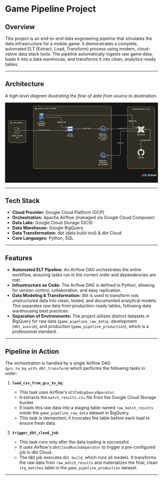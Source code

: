 # Game Pipeline Project

## Overview

This project is an end-to-end data engineering pipeline that simulates the data infrastructure for a mobile game. It demonstrates a complete, automated ELT (Extract, Load, Transform) process using modern, cloud-native data stack tools. The pipeline automatically ingests raw game data, loads it into a data warehouse, and transforms it into clean, analytics-ready tables.

---

## Architecture

*A high-level diagram illustrating the flow of data from source to destination.*

![Architecture Diagram](pipeline-project-diagram.png) 

---

## Tech Stack

* **Cloud Provider:** Google Cloud Platform (GCP)
* **Orchestration:** Apache Airflow (managed via Google Cloud Composer)
* **Data Lake:** Google Cloud Storage (GCS)
* **Data Warehouse:** Google BigQuery
* **Data Transformation:** dbt (data build tool) & dbt Cloud
* **Core Languages:** Python, SQL

---

## Features

* **Automated ELT Pipeline:** An Airflow DAG orchestrates the entire workflow, ensuring tasks run in the correct order and dependencies are met.
* **Infrastructure as Code:** The Airflow DAG is defined in Python, allowing for version control, collaboration, and easy replication.
* **Data Modeling & Transformation:** dbt is used to transform raw, unstructured data into clean, tested, and documented analytical models. This separates raw data from production-ready tables, following data warehousing best practices.
* **Separation of Environments:** The project utilizes distinct datasets in BigQuery for raw data (`game_pipeline_raw_data`), development (`dbt_asevim`), and production (`game_pipeline_production`), which is a professional standard.

---

## Pipeline in Action

The orchestration is handled by a single Airflow DAG (`gcs_to_bq_with_dbt_transform`) which performs the following tasks in order:

1.  **`load_csv_from_gcs_to_bq`**:
    * This task uses Airflow's `GCSToBigQueryOperator`.
    * It extracts the `match_results.csv` file from the Google Cloud Storage bucket.
    * It loads this raw data into a staging table named `raw_match_results` inside the `game_pipeline_raw_data` dataset in BigQuery.
    * This task is idempotent; it truncates the table before each load to ensure fresh data.

2.  **`trigger_dbt_cloud_job`**:
    * This task runs only after the data loading is successful.
    * It uses Airflow's `DbtCloudRunJobOperator` to trigger a pre-configured job in dbt Cloud.
    * The dbt job executes `dbt build`, which runs all models. It transforms the raw data from `raw_match_results` and materializes the final, clean `stg_matches` table in the `game_pipeline_production` dataset.

---
